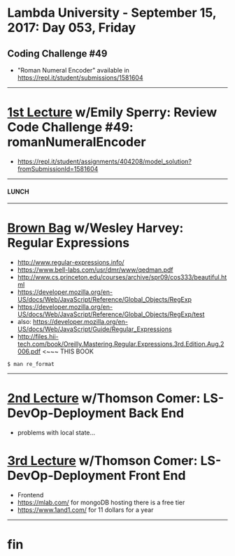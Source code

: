 # Lambda University - September 15, 2017: Day 053, Friday
## Coding Challenge #49
- "Roman Numeral Encoder" available in https://repl.it/student/submissions/1581604
***
# [1st Lecture](https://youtu.be/BEIF6yT-I-8) w/Emily Sperry: Review Code Challenge #49: romanNumeralEncoder
- https://repl.it/student/assignments/404208/model_solution?fromSubmissionId=1581604

***
#### LUNCH
***
# [Brown Bag](https://youtu.be/6sF6CBynPpE) w/Wesley Harvey: Regular Expressions
- http://www.regular-expressions.info/
- https://www.bell-labs.com/usr/dmr/www/qedman.pdf
- http://www.cs.princeton.edu/courses/archive/spr09/cos333/beautiful.html
- https://developer.mozilla.org/en-US/docs/Web/JavaScript/Reference/Global_Objects/RegExp
- https://developer.mozilla.org/en-US/docs/Web/JavaScript/Reference/Global_Objects/RegExp/test
- also: https://developer.mozilla.org/en-US/docs/Web/JavaScript/Guide/Regular_Expressions
- http://files.hii-tech.com/book/Oreilly.Mastering.Regular.Expressions.3rd.Edition.Aug.2006.pdf <~~~ THIS BOOK
```console
$ man re_format
```

***
# [2nd Lecture](https://youtu.be/jVjZFRdkuA4) w/Thomson Comer: LS-DevOp-Deployment Back End
- problems with local state...

# [3rd Lecture](https://youtu.be/6fthxZVGQUs) w/Thomson Comer: LS-DevOp-Deployment Front End
- Frontend
- https://mlab.com/ for mongoDB hosting there is a free tier
- https://www.1and1.com/ for 11 dollars for a year

***
# fin
